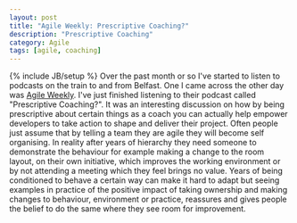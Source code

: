 ```yaml
---
layout: post
title: "Agile Weekly: Prescriptive Coaching?"
description: "Prescriptive Coaching"
category: Agile
tags: [agile, coaching]
---
```

{% include JB/setup %}
Over the past month or so I've started to listen to podcasts on the train to and from Belfast. One I came across the other day was [Agile Weekly](http://agileweekly.com/). I've just finished listening to their podcast called "Prescriptive Coaching?". It was an interesting discussion on how by being prescriptive about certain things as a coach you can actually help empower developers to take action to shape and deliver their project. Often people just assume that by telling a team they are agile they will become self organising. In reality after years of hierarchy they need someone to demonstrate the behaviour for example making a change to the room layout, on their own initiative, which improves the working environment or by not attending a meeting which they feel brings no value. Years of being conditioned to behave a certain way can make it hard to adapt but seeing examples in practice of the positive impact of taking ownership and making changes to behaviour, environment or practice, reassures and gives people the belief to do the same where they see room for improvement.